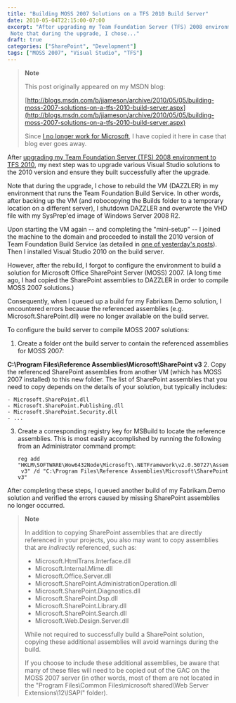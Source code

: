 ```yaml
---
title: "Building MOSS 2007 Solutions on a TFS 2010 Build Server"
date: 2010-05-04T22:15:00-07:00
excerpt: "After upgrading my Team Foundation Server (TFS) 2008 environment to TFS 2010 , my next step was to upgrade various Visual Studio solutions to the 2010 version and ensure they built successfully after the upgrade. 
 Note that during the upgrade, I chose..."
draft: true
categories: ["SharePoint", "Development"]
tags: ["MOSS 2007", "Visual Studio", "TFS"]
---
```


> **Note**
>
> This post originally appeared on my MSDN blog:
>
> [http://blogs.msdn.com/b/jjameson/archive/2010/05/05/building-moss-2007-solutions-on-a-tfs-2010-build-server.aspx](http://blogs.msdn.com/b/jjameson/archive/2010/05/05/building-moss-2007-solutions-on-a-tfs-2010-build-server.aspx)
>
> Since
> [I no longer work for Microsoft](/blog/jjameson/2011/09/02/last-day-with-microsoft), I have copied it here in case that blog
> ever goes away.

After [upgrading my Team Foundation Server (TFS) 2008 environment to TFS 2010](/blog/jjameson/2010/05/04/upgrade-team-foundation-server-2008-to-tfs-2010-and-sharepoint-server-2010-overview), my next  step was to upgrade various Visual Studio solutions to the 2010 version and ensure  they built successfully after the upgrade.

Note that during the upgrade, I chose to rebuild the VM (DAZZLER) in my environment  that runs the Team Foundation Build Service. In other words, after backing up the  VM (and robocopying the Builds folder to a temporary location on a different server),  I shutdown DAZZLER and overwrote the VHD file with my SysPrep'ed image of Windows  Server 2008 R2.

Upon starting the VM again -- and completing the "mini-setup" -- I joined the  machine to the domain and proceeded to install the 2010 version of Team Foundation  Build Service (as detailed in [one of yesterday's posts](/blog/jjameson/2010/05/04/upgrade-team-foundation-server-2008-to-tfs-2010-and-sharepoint-server-2010)). Then I installed Visual Studio 2010 on the build  server.

However, after the rebuild, I forgot to configure the environment to build a  solution for Microsoft Office SharePoint Server (MOSS) 2007. (A long time ago, I  had copied the SharePoint assemblies to DAZZLER in order to compile MOSS 2007 solutions.)

Consequently, when I queued up a build for my Fabrikam.Demo solution, I encountered  errors because the referenced assemblies (e.g. Microsoft.SharePoint.dll) were no  longer available on the build server.

To configure the build server to compile MOSS 2007 solutions:

1. Create a folder ont the build server to contain the referenced assemblies
   for MOSS 2007:

**C:\Program Files\Reference Assemblies\Microsoft\SharePoint v3**
2. Copy the referenced SharePoint assemblies from another VM (which has MOSS
2007 installed) to this new folder. The list of SharePoint assemblies that you
need to copy depends on the details of your solution, but typically includes:

    - Microsoft.SharePoint.dll
    - Microsoft.SharePoint.Publishing.dll
    - Microsoft.SharePoint.Security.dll
    - ...

3. Create a corresponding registry key for MSBuild to locate the reference
   assemblies. This is most easily accomplished by running the following from an
   Administrator command prompt:
   
   ```
   reg add "HKLM\SOFTWARE\Wow6432Node\Microsoft\.NETFramework\v2.0.50727\AssemblyFoldersEx\SharePoint 
   	v3" /d "C:\Program Files\Reference Assemblies\Microsoft\SharePoint v3"
   ```

After completing these steps, I queued another build of my Fabrikam.Demo solution  and verified the errors caused by missing SharePoint assemblies no longer occurred.

> **Note**
>
> In addition to copying SharePoint assemblies that are directly referenced
> in your projects, you also may want to copy assemblies that are *indirectly*
> referenced, such as:
>
> - Microsoft.HtmlTrans.Interface.dll
> - Microsoft.Internal.Mime.dll
> - Microsoft.Office.Server.dll
> - Microsoft.SharePoint.AdministrationOperation.dll
> - Microsoft.SharePoint.Diagnostics.dll
> - Microsoft.SharePoint.Dsp.dll
> - Microsoft.SharePoint.Library.dll
> - Microsoft.SharePoint.Search.dll
> - Microsoft.Web.Design.Server.dll
>
> While not required to successfully build a SharePoint solution, copying
> these additional assemblies will avoid warnings during the build.
>
> If you choose to include these additional assemblies, be aware that many
> of these files will need to be copied out of the GAC on the MOSS 2007 server
> (in other words, most of them are not located in the "Program Files\Common
> Files\microsoft shared\Web Server Extensions\12\ISAPI" folder).

